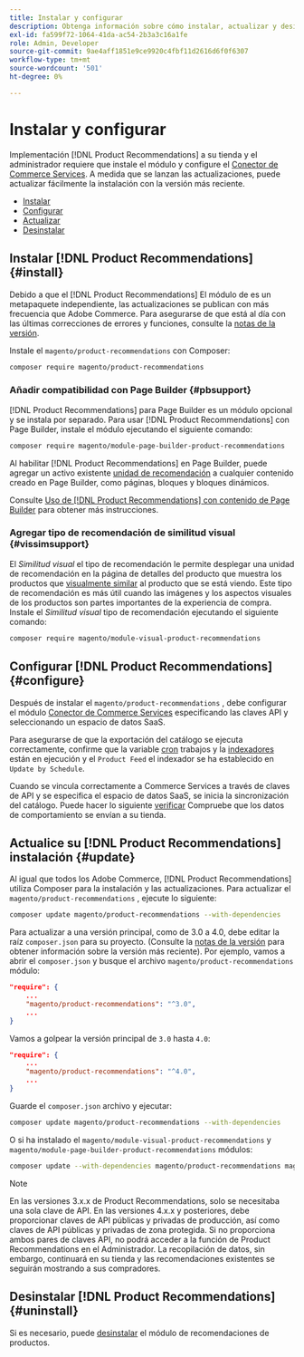 ```yaml
---
title: Instalar y configurar
description: Obtenga información sobre cómo instalar, actualizar y desinstalar [!DNL Product Recommendations].
exl-id: fa599f72-1064-41da-ac54-2b3a3c16a1fe
role: Admin, Developer
source-git-commit: 9ae4aff1851e9ce9920c4fbf11d2616d6f0f6307
workflow-type: tm+mt
source-wordcount: '501'
ht-degree: 0%

---
```


# Instalar y configurar

Implementación [!DNL Product Recommendations] a su tienda y el administrador requiere que instale el módulo y configure el [Conector de Commerce Services](../landing/saas.md). A medida que se lanzan las actualizaciones, puede actualizar fácilmente la instalación con la versión más reciente.

- [Instalar](#install)
- [Configurar](#configure)
- [Actualizar](#update)
- [Desinstalar](#uninstall)

## Instalar [!DNL Product Recommendations] {#install}

Debido a que el [!DNL Product Recommendations] El módulo de es un metapaquete independiente, las actualizaciones se publican con más frecuencia que Adobe Commerce. Para asegurarse de que está al día con las últimas correcciones de errores y funciones, consulte la [notas de la versión](release-notes.md).

Instale el `magento/product-recommendations` con Composer:

```bash
composer require magento/product-recommendations
```

### Añadir compatibilidad con Page Builder {#pbsupport}

[!DNL Product Recommendations] para Page Builder es un módulo opcional y se instala por separado. Para usar [!DNL Product Recommendations] con Page Builder, instale el módulo ejecutando el siguiente comando:

```bash
composer require magento/module-page-builder-product-recommendations
```

Al habilitar [!DNL Product Recommendations] en Page Builder, puede agregar un activo existente [unidad de recomendación](https://experienceleague.adobe.com/docs/commerce-admin/page-builder/add-content/recommendations.html) a cualquier contenido creado en Page Builder, como páginas, bloques y bloques dinámicos.

Consulte [Uso de [!DNL Product Recommendations] con contenido de Page Builder](page-builder.md) para obtener más instrucciones.

### Agregar tipo de recomendación de similitud visual {#vissimsupport}

El _Similitud visual_ el tipo de recomendación le permite desplegar una unidad de recomendación en la página de detalles del producto que muestra los productos que [visualmente similar](type.md#visualsim) al producto que se está viendo. Este tipo de recomendación es más útil cuando las imágenes y los aspectos visuales de los productos son partes importantes de la experiencia de compra. Instale el _Similitud visual_ tipo de recomendación ejecutando el siguiente comando:

```bash
composer require magento/module-visual-product-recommendations
```

## Configurar [!DNL Product Recommendations] {#configure}

Después de instalar el `magento/product-recommendations` , debe configurar el módulo [Conector de Commerce Services](https://experienceleague.adobe.com/docs/commerce-admin/config/services/saas.html) especificando las claves API y seleccionando un espacio de datos SaaS.

Para asegurarse de que la exportación del catálogo se ejecuta correctamente, confirme que la variable [cron](https://experienceleague.adobe.com/docs/commerce-operations/configuration-guide/cli/configure-cron-jobs.html) trabajos y la [indexadores](https://experienceleague.adobe.com/docs/commerce-operations/configuration-guide/cli/manage-indexers.html) están en ejecución y el `Product Feed` el indexador se ha establecido en `Update by Schedule`.

Cuando se vincula correctamente a Commerce Services a través de claves de API y se especifica el espacio de datos SaaS, se inicia la sincronización del catálogo. Puede hacer lo siguiente [verificar](verify.md) Compruebe que los datos de comportamiento se envían a su tienda.

## Actualice su [!DNL Product Recommendations] instalación {#update}

Al igual que todos los Adobe Commerce, [!DNL Product Recommendations] utiliza Composer para la instalación y las actualizaciones. Para actualizar el `magento/product-recommendations` , ejecute lo siguiente:

```bash
composer update magento/product-recommendations --with-dependencies
```

Para actualizar a una versión principal, como de 3.0 a 4.0, debe editar la raíz `composer.json` para su proyecto. (Consulte la [notas de la versión](release-notes.md) para obtener información sobre la versión más reciente). Por ejemplo, vamos a abrir el `composer.json` y busque el archivo `magento/product-recommendations` módulo:

```json
"require": {
    ...
    "magento/product-recommendations": "^3.0",
    ...
}
```

Vamos a golpear la versión principal de `3.0` hasta `4.0`:

```json
"require": {
    ...
    "magento/product-recommendations": "^4.0",
    ...
}
```

Guarde el `composer.json` archivo y ejecutar:

```bash
composer update magento/product-recommendations --with-dependencies
```

O si ha instalado el `magento/module-visual-product-recommendations` y `magento/module-page-builder-product-recommendations` módulos:

```bash
composer update --with-dependencies magento/product-recommendations magento/module-visual-product-recommendations magento/module-page-builder-product-recommendations
```

>[!NOTE]
>
> En las versiones 3.x.x de Product Recommendations, solo se necesitaba una sola clave de API. En las versiones 4.x.x y posteriores, debe proporcionar claves de API públicas y privadas de producción, así como claves de API públicas y privadas de zona protegida. Si no proporciona ambos pares de claves API, no podrá acceder a la función de Product Recommendations en el Administrador. La recopilación de datos, sin embargo, continuará en su tienda y las recomendaciones existentes se seguirán mostrando a sus compradores.

## Desinstalar [!DNL Product Recommendations] {#uninstall}

Si es necesario, puede [desinstalar](https://experienceleague.adobe.com/docs/commerce-operations/installation-guide/tutorials/uninstall-modules.html) el módulo de recomendaciones de productos.
